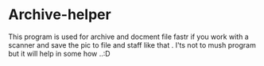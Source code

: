 # Archive-helper
This program is used for archive and docment file fastr if you work with a scanner and save the pic to file and staff
like that .
I'ts not to mush program but it will help in some how ..:D


